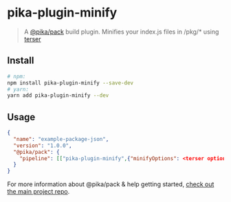 # pika-plugin-minify

> A [@pika/pack](https://github.com/pikapkg/pack) build plugin.
> Minifies your index.js files in /pkg/\* using [terser](https://github.com/terser-js/terser)

## Install

```sh
# npm:
npm install pika-plugin-minify --save-dev
# yarn:
yarn add pika-plugin-minify --dev
```

## Usage

```json
{
  "name": "example-package-json",
  "version": "1.0.0",
  "@pika/pack": {
    "pipeline": [["pika-plugin-minify",{"minifyOptions": <terser options>}]]
  }
}
```

For more information about @pika/pack & help getting started, [check out the main project repo](https://github.com/pikapkg/pack).
